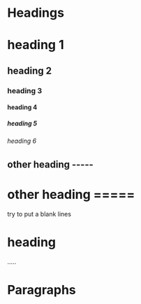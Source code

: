# Headings
# heading 1
## heading 2
### heading 3
#### heading 4
##### heading 5
###### heading 6

other heading -----
-------------
other heading =====
==============

try to  put a blank lines 
# heading 
.....

# Paragraphs
